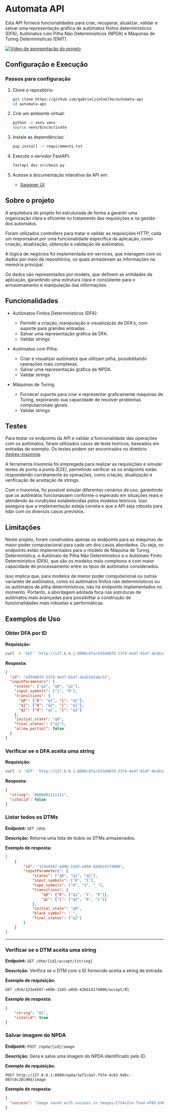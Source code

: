 # Automata API

Esta API fornece funcionalidades para criar, recuperar, atualizar, validar e salvar uma representação gráfica de autômatos finitos determinísticos (DFA), Autômatos com Pilha Não Determinísticos (NPDA) e Máquinas de Turing Determinísticas (DMT).

[![Vídeo de apresentação do projeto](https://img.youtube.com/vi/1c6fdtzmrNM/0.jpg)](https://www.youtube.com/watch?v=1c6fdtzmrNM)

## Configuração e Execução

### Passos para configuração

1. Clone o repositório:
   ```sh
   git clone https://github.com/gabrielzinCoelho/automata-api
   cd automata-api
   ```

2. Crie um ambiente virtual:
   ```sh
   python -m venv venv
   source venv/bin/activate
   ```

3. Instale as dependências:
   ```sh
   pip install -r requirements.txt
   ```

4. Execute o servidor FastAPI:
   ```sh
   fastapi dev src/main.py
   ```

5. Acesse a documentação interativa da API em:
   - [Swagger UI](http://127.0.0.1:8000/docs)

## Sobre o projeto

A arquitetura do projeto foi estruturada de forma a garantir uma organização clara e eficiente no tratamento das requisições e na gestão dos automatos. 

Foram utilizados controllers para tratar e validar as requisições HTTP, cada um responsável por uma funcionalidade específica da aplicação, como criação, atualização, obtenção e validação de autômatos. 

A lógica de negócios foi implementada em services, que interagem com os dados por meio de repositórios, os quais armazenam as informações na memória principal.

Os dados são representados por models, que definem as entidades da aplicação, garantindo uma estrutura clara e consistente para o armazenamento e manipulação das informações

## Funcionalidades

* Autômatos Finitos Determinísticos (DFA):  
  * Permitir a criação, manipulação e visualização de DFA's, com suporte para grandes entradas.
  * Salvar uma representação gráfica de DFA.
  * Validar strings

* Autômatos com Pilha: 
  * Criar e visualizar autômatos que utilizam pilha, possibilitando operações mais complexas.
  * Salvar uma representação gráfica de NPDA.
  * Validar strings

* Máquinas de Turing: 
  * Fornecer suporte para criar e representar graficamente máquinas de Turing, explorando sua capacidade de resolver problemas computacionais gerais.
  * Validar strings

## Testes

Para testar os endpoints da API e validar a funcionalidade das operações com os autômatos, foram utilizados casos de teste teóricos, baseados em entradas de exemplo. Os testes podem ser encontrados no diretório [/testes-insomnia](/testes-insomnia). 

A ferramenta Insomnia foi empregada para realizar as requisições e simular testes de ponta a ponta (E2E), permitindo verificar se os endpoints estão respondendo corretamente às operações, como criação, atualização e verificação de aceitação de strings. 

Com o Insomnia, foi possível simular diferentes cenários de uso, garantindo que os autômatos funcionassem conforme o esperado em situações reais e atendendo às condições estabelecidas pelos modelos teóricos. Isso assegura que a implementação esteja correta e que a API seja robusta para lidar com os diversos casos previstos.

## Limitações

Neste projeto, foram construídos apenas os endpoints para as máquinas de maior poder computacional para cada um dos casos abordados. Ou seja, os endpoints estão implementados para o modelo de Máquina de Turing Determinística, o Autômato de Pilha Não Determinístico e o Autômato Finito Determinístico (DFA), que são os modelos mais complexos e com maior capacidade de processamento entre os tipos de autômatos considerados. 

Isso implica que, para modelos de menor poder computacional ou outras variantes de autômatos, como os autômatos finitos não determinísticos ou os autômatos de pilha determinísticos, não há endpoints implementados no momento. Portanto, a abordagem adotada foca nas estruturas de autômatos mais avançadas para possibilitar a construção de funcionalidades mais robustas e performáticas.

## Exemplos de Uso

### Obter DFA por ID

**Requisição:**
```sh
curl -X 'GET' 'http://127.0.0.1:8000/dfa/435dd07d-2374-4e47-814f-de1b1d2abc33'
```

**Resposta:**
```json
{
  "id": "435dd07d-2374-4e47-814f-de1b1d2abc33",
  "inputParameters": {
    "states": ["q2", "q0", "q1"],
    "input_symbols": ["1", "0"],
    "transitions": {
      "q0": {"0": "q1", "1": "q2"},
      "q1": {"0": "q2", "1": "q1"},
      "q2": {"0": "q1", "1": "q2"}
    },
    "initial_state": "q0",
    "final_states": ["q2"],
    "allow_partial": false
  }
}
```

### Verificar se o DFA aceita uma string

**Requisição:**
```sh
curl -X 'GET' 'http://127.0.0.1:8000/dfa/435dd07d-2374-4e47-814f-de1b1d2abc33/accept/0000001111111'
```

**Resposta:**
```json
{
  "string": "0000001111111",
  "isValid": false
}
```

### Listar todos os DTMs

**Endpoint:** `GET /dtm`

**Descrição:** Retorna uma lista de todos os DTMs armazenados.

**Exemplo de resposta:**
```json
[
    {
        "id": "123e4567-e89b-12d3-a456-426614174000",
        "inputParameters": {
            "states": ["q0", "q1", "q2"],
            "input_symbols": ["0", "1"],
            "tape_symbols": ["0", "1", "_"],
            "transitions": {
                "q0": {"0": ["q1", "1", "R"]},
                "q1": {"1": ["q2", "0", "L"]}
            },
            "initial_state": "q0",
            "blank_symbol": "_",
            "final_states": ["q2"]
        }
    }
]
```

---

### Verificar se o DTM aceita uma string

**Endpoint:** `GET /dtm/{id}/accept/{string}`

**Descrição:** Verifica se o DTM com o ID fornecido aceita a string de entrada.

**Exemplo de requisição:**
```
GET /dtm/123e4567-e89b-12d3-a456-426614174000/accept/01
```

**Exemplo de resposta:**
```json
{
    "string": "01",
    "isValid": true
}
```

### Salvar imagem do NPDA

**Endpoint:** `POST /npda/{id}/image`

**Descrição:** Gera e salva uma imagem do NPDA identificado pelo ID.

**Exemplo de requisição:**
```
POST http://127.0.0.1:8000/npda/3af1cda7-75f4-4c83-9d6c-d07c6c28c90d/image
```

**Exemplo de resposta:**
```json
{
  "success": "Image saved with success in images/2754c2ce-fead-4f65-b9b3-8b983a80d660.png"
}
```
